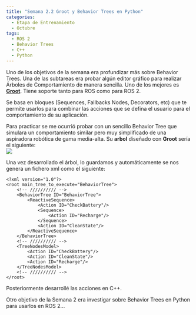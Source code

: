 ```yaml
---
title: "Semana 2.2 Groot y Behavior Trees en Python"
categories:
  - Etapa de Entrenamiento
  - Octubre
tags:
  - ROS 2
  - Behavior Trees
  - C++
  - Python
---
```


Uno de los objetivos de la semana era profundizar más sobre Behavior Trees. Una de las subtareas era probar algún editor gráfico para realizar Árboles de Comportamiento de manera sencilla. Uno de los mejores es [**Groot**](https://github.com/BehaviorTree/Groot.git). Tiene soporte tanto para ROS como para ROS 2.

Se basa en bloques (Sequences, Fallbacks Nodes, Decorators, etc) que te permite usarlos para combinar las acciones que se defina el usuario para el comportamiento de su aplicación.

Para practicar se me ocurrió probar con un sencillo Behavior Tree que simulara un comportamiento similar pero muy simplificado de una aspiradora robótica de gama media-alta. Su **arbol** diseñado con **Groot** sería el siguiente:  
![](/2021-tfg-carlos-caminero/images/groot_example.png)

Una vez desarrollado el árbol, lo guardamos y automáticamente se nos genera un fichero xml como el siguiente:
~~~
<?xml version="1.0"?>
<root main_tree_to_execute="BehaviorTree">
    <!-- ////////// -->
    <BehaviorTree ID="BehaviorTree">
        <ReactiveSequence>
            <Action ID="CheckBattery"/>
            <Sequence>
                <Action ID="Recharge"/>
            </Sequence>
            <Action ID="CleanState"/>
        </ReactiveSequence>
    </BehaviorTree>
    <!-- ////////// -->
    <TreeNodesModel>
        <Action ID="CheckBattery"/>
        <Action ID="CleanState"/>
        <Action ID="Recharge"/>
    </TreeNodesModel>
    <!-- ////////// -->
</root>
~~~

Posteriormente desarrollé las acciones en C++.

Otro objetivo de la Semana 2 era investigar sobre Behavior Trees en Python para usarlos en ROS 2...
